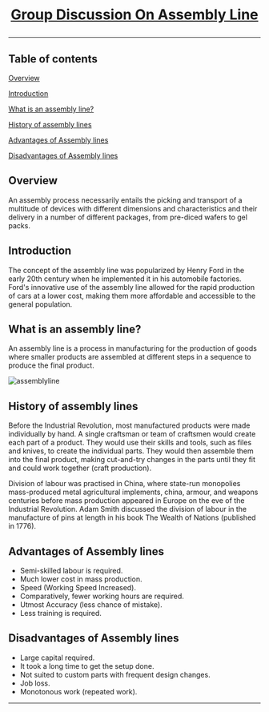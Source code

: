 #  **<ins><p align="center"> Group Discussion On Assembly Line</p>**
___

## **Table of contents**

[Overview](#overview)

[Introduction](#Introduction)

[What is an assembly line?](#What-is-an-assembly-line?)

[History of assembly lines](#History-of-assembly-lines)

[Advantages of Assembly lines](#Advantages-of-Assembly-lines)

[Disadvantages of Assembly lines](#Disadvantages-of-Assembly-lines)


## Overview
An assembly process necessarily entails the picking and transport of a multitude of devices with different dimensions and characteristics and their delivery in a number of different packages, from pre-diced wafers to gel packs.

## Introduction
The concept of the assembly line was popularized by Henry Ford in the early 20th century when he implemented it in his automobile factories. Ford's innovative use of the assembly line allowed for the rapid production of cars at a lower cost, making them more affordable and accessible to the general population.

## What is an assembly line?
An assembly line is a process in manufacturing for the production of goods where smaller products are assembled at different steps in a sequence to produce the final product.

![assemblyline](assemblyline.png)

## History of assembly lines
Before the Industrial Revolution, most manufactured products were made individually by hand. A single craftsman or team of craftsmen would create each part of a product. They would use their skills and tools, such as files and knives, to create the individual parts. They would then assemble them into the final product, making cut-and-try changes in the parts until they fit and could work together (craft production).

Division of labour was practised in China, where state-run monopolies mass-produced metal agricultural implements, china, armour, and weapons centuries before mass production appeared in Europe on the eve of the Industrial Revolution. Adam Smith discussed the division of labour in the manufacture of pins at length in his book The Wealth of Nations (published in 1776).

## Advantages of Assembly lines

- Semi-skilled labour is required.
- Much lower cost in mass production.
- Speed (Working Speed Increased).
- Comparatively, fewer working hours are required.
- Utmost Accuracy (less chance of mistake).
- Less training is required.
  
## Disadvantages of Assembly lines

- Large capital required.
- It took a long time to get the setup done.
- Not suited to custom parts with frequent design changes.
- Job loss.
- Monotonous work (repeated work).

___





